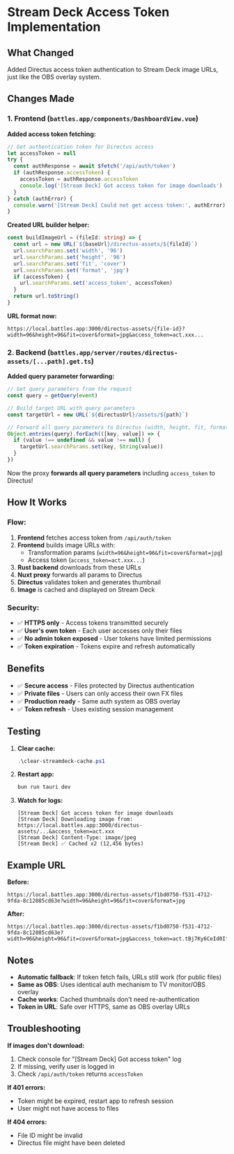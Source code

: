 # Stream Deck Access Token Implementation

## What Changed

Added Directus access token authentication to Stream Deck image URLs, just like the OBS overlay system.

## Changes Made

### 1. Frontend (`battles.app/components/DashboardView.vue`)

**Added access token fetching:**
```typescript
// Get authentication token for Directus access
let accessToken = null
try {
  const authResponse = await $fetch('/api/auth/token')
  if (authResponse.accessToken) {
    accessToken = authResponse.accessToken
    console.log('[Stream Deck] Got access token for image downloads')
  }
} catch (authError) {
  console.warn('[Stream Deck] Could not get access token:', authError)
}
```

**Created URL builder helper:**
```typescript
const buildImageUrl = (fileId: string) => {
  const url = new URL(`${baseUrl}/directus-assets/${fileId}`)
  url.searchParams.set('width', '96')
  url.searchParams.set('height', '96')
  url.searchParams.set('fit', 'cover')
  url.searchParams.set('format', 'jpg')
  if (accessToken) {
    url.searchParams.set('access_token', accessToken)
  }
  return url.toString()
}
```

**URL format now:**
```
https://local.battles.app:3000/directus-assets/{file-id}?width=96&height=96&fit=cover&format=jpg&access_token=act.xxx...
```

### 2. Backend (`battles.app/server/routes/directus-assets/[...path].get.ts`)

**Added query parameter forwarding:**
```typescript
// Get query parameters from the request
const query = getQuery(event)

// Build target URL with query parameters
const targetUrl = new URL(`${directusUrl}/assets/${path}`)

// Forward all query parameters to Directus (width, height, fit, format, access_token, etc.)
Object.entries(query).forEach(([key, value]) => {
  if (value !== undefined && value !== null) {
    targetUrl.searchParams.set(key, String(value))
  }
})
```

Now the proxy **forwards all query parameters** including `access_token` to Directus!

## How It Works

### Flow:

1. **Frontend** fetches access token from `/api/auth/token`
2. **Frontend** builds image URLs with:
   - Transformation params (`width=96&height=96&fit=cover&format=jpg`)
   - Access token (`access_token=act.xxx...`)
3. **Rust backend** downloads from these URLs
4. **Nuxt proxy** forwards all params to Directus
5. **Directus** validates token and generates thumbnail
6. **Image** is cached and displayed on Stream Deck

### Security:

- ✅ **HTTPS only** - Access tokens transmitted securely
- ✅ **User's own token** - Each user accesses only their files
- ✅ **No admin token exposed** - User tokens have limited permissions
- ✅ **Token expiration** - Tokens expire and refresh automatically

## Benefits

- ✅ **Secure access** - Files protected by Directus authentication
- ✅ **Private files** - Users can only access their own FX files
- ✅ **Production ready** - Same auth system as OBS overlay
- ✅ **Token refresh** - Uses existing session management

## Testing

1. **Clear cache:**
   ```powershell
   .\clear-streamdeck-cache.ps1
   ```

2. **Restart app:**
   ```powershell
   bun run tauri dev
   ```

3. **Watch for logs:**
   ```
   [Stream Deck] Got access token for image downloads
   [Stream Deck] Downloading image from: https://local.battles.app:3000/directus-assets/...&access_token=act.xxx
   [Stream Deck] Content-Type: image/jpeg
   [Stream Deck] ✅ Cached x2 (12,456 bytes)
   ```

## Example URL

**Before:**
```
https://local.battles.app:3000/directus-assets/f1bd0750-f531-4712-9fda-8c12085cd63e?width=96&height=96&fit=cover&format=jpg
```

**After:**
```
https://local.battles.app:3000/directus-assets/f1bd0750-f531-4712-9fda-8c12085cd63e?width=96&height=96&fit=cover&format=jpg&access_token=act.tBj7Ky6CeId0If2N39MBpLpKQD8nxYIVMaj6xr0R7VRUT7zXppdFgK77SKxC%214969.e1
```

## Notes

- **Automatic fallback**: If token fetch fails, URLs still work (for public files)
- **Same as OBS**: Uses identical auth mechanism to TV monitor/OBS overlay
- **Cache works**: Cached thumbnails don't need re-authentication
- **Token in URL**: Safe over HTTPS, same as OBS overlay URLs

## Troubleshooting

**If images don't download:**
1. Check console for "[Stream Deck] Got access token" log
2. If missing, verify user is logged in
3. Check `/api/auth/token` returns `accessToken`

**If 401 errors:**
- Token might be expired, restart app to refresh session
- User might not have access to files

**If 404 errors:**
- File ID might be invalid
- Directus file might have been deleted

